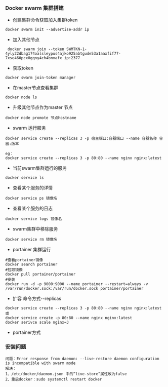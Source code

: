 ### Docker swarm 集群搭建
- 创建集群命令获取加入集群token
~~~
docker swarm init --advertise-addr ip
~~~
- 加入其他节点
~~~
 docker swarm join --token SWMTKN-1-4yly22dbag174oalsleypus4ajko925abtgude53a1aaxfif77-7xse460pcx0gqny4ch4bnxafx ip:2377
~~~
- 获取token
~~~
docker swarm join-token manager
~~~
- 在master节点查看集群
~~~
docker node ls
~~~
- 升级其他节点作为master 节点
~~~
docker node promote 节点hostname
~~~
- swarm 运行服务
~~~
docker service create --replicas 3 -p 宿主端口:容器端口 --name 容器名称 容器:版本

eg：
docker service create --replicas 3 -p 80:80 --name nginx nginx:latest
~~~
- 当前swarm集群运行的服务
~~~
docker service ls
~~~
- 查看某个服务的详情
~~~
docker service ps 镜像名
~~~
- 查看某个服务的日志
~~~
docker service logs 镜像名
~~~
- swarm集群中移除服务
~~~
docker service rm 镜像名
~~~
- portainer 集群运行
~~~
#查看portainer镜像
docker search portainer
#拉取镜像
docker pull portainer/portainer
#安装
docker run -d -p 9000:9000 --name portainer --restart=always -v /var/run/docker.sock:/var/run/docker.sock portainer/portainer
~~~
- 扩容 命令方式--replicas
~~~
docker service create --replicas 3 -p 80:80 --name nginx nginx:latest
或
docker service create -p 80:80 --name nginx nginx:latest
docker serivce scale nginx=3
~~~
- portainer方式
### 安装问题
~~~
问题：Error response from daemon: --live-restore daemon configuration is incompatible with swarm mode
解决：
1、/etc/docker/daemon.json 中的“live-store”属性改为false
2、重启docker：sudo systemctl restart docker
~~~
